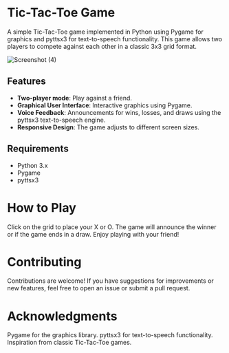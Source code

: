 # Tic-Tac-Toe Game
A simple Tic-Tac-Toe game implemented in Python using Pygame for graphics and pyttsx3 for text-to-speech functionality. This game allows two players to compete against each other in a classic 3x3 grid format.

![Screenshot (4)](https://github.com/user-attachments/assets/7fa5db61-c8ec-43a5-94f3-ad735bdd83a6)


## Features
- **Two-player mode**: Play against a friend.
- **Graphical User Interface**: Interactive graphics using Pygame.
- **Voice Feedback**: Announcements for wins, losses, and draws using the pyttsx3 text-to-speech engine.
- **Responsive Design**: The game adjusts to different screen sizes.

## Requirements
- Python 3.x
- Pygame
- pyttsx3

# How to Play
Click on the grid to place your X or O.
The game will announce the winner or if the game ends in a draw.
Enjoy playing with your friend!

# Contributing
Contributions are welcome! If you have suggestions for improvements or new features, feel free to open an issue or submit a pull request.

# Acknowledgments
Pygame for the graphics library.
pyttsx3 for text-to-speech functionality.
Inspiration from classic Tic-Tac-Toe games.
